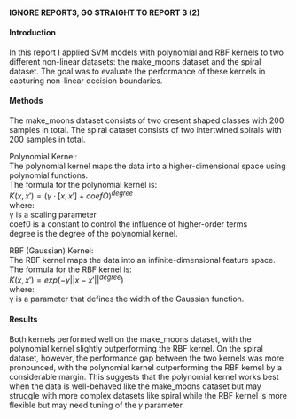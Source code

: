 #### IGNORE REPORT3, GO STRAIGHT TO REPORT 3 (2)

#### Introduction
In this report I applied SVM models with polynomial and RBF kernels to two different non-linear datasets: the make_moons dataset and the spiral dataset. The goal was to evaluate the performance of these kernels in capturing non-linear decision boundaries. 

#### Methods
The make_moons dataset consists of two cresent shaped classes with 200 samples in total. 
The spiral dataset consists of two intertwined spirals with 200 samples in total. 

Polynomial Kernel:
<br>
The polynomial kernel maps the data into a higher-dimensional space using polynomial functions.
<br>
The formula for the polynomial kernel is:
<br>
$K(x, x') = (γ \cdot [x, x'] + coefO)^{degree}$
<br>
where:
<br>
γ is a scaling parameter 
<br>
coef0 is a constant to control the influence of higher-order terms
<br>
degree is the degree of the polynomial kernel.

RBF (Gaussian) Kernel:
<br>
The RBF kernel maps the data into an infinite-dimensional feature space.
<br>
The formula for the RBF kernel is:
<br>
$K(x, x') = exp(-γ||x-x'||^{degree})$
<br>
where:
<br>
γ is a parameter that defines the width of the Gaussian function.

#### Results
Both kernels performed well on the make_moons dataset, with the polynomial kernel slightly outperforming the RBF kernel. On the spiral dataset, however, the performance gap between the two kernels was more pronounced, with the polynomial kernel outperforming the RBF kernel by a considerable margin.
This suggests that the polynomial kernel works best when the data is well-behaved like the make_moons dataset but may struggle with more complex datasets like spiral while the RBF kernel is more flexible but may need tuning of the 𝛾 parameter. 


